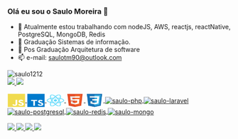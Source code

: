 ### Olá eu sou o Saulo Moreira 👋

- 🔭 Atualmente estou trabalhando com nodeJS, AWS, reactjs, reactNative, PostgreSQL, MongoDB, Redis
- 🌱 Graduação Sistemas de informação.
- 🌱 Pos Graduação  Arquitetura de software
- 📫 e-mail: saulotm90@outlook.com
<div>
    <img src="https://komarev.com/ghpvc/?username=saulo1212&color=green" alt="saulo1212" /> 
  </div>
 <div>
  <a href="https://github.com/saulo1212">
  <img height="180em" src="https://github-readme-stats.vercel.app/api?username=saulo1212&show_icons=true&theme=dracula&include_all_commits=true&count_private=true"/>
  <img height="180em" src="https://github-readme-stats.vercel.app/api/top-langs/?username=saulo1212&layout=compact&langs_count=7&theme=dracula"/>
</div>
  
  
  
 <div style="display: inline_block"><br>
  <img align="center" alt="saulo-Js" height="30" width="40" src="https://raw.githubusercontent.com/devicons/devicon/master/icons/javascript/javascript-plain.svg">
  <img align="center" alt="saulo-Ts" height="30" width="40" src="https://raw.githubusercontent.com/devicons/devicon/master/icons/typescript/typescript-plain.svg">
  <img align="center" alt="saulo-React" height="30" width="40" src="https://raw.githubusercontent.com/devicons/devicon/master/icons/react/react-original.svg">
  <img align="center" alt="saulo-HTML" height="30" width="40" src="https://raw.githubusercontent.com/devicons/devicon/master/icons/html5/html5-original.svg">
  <img align="center" alt="saulo-CSS" height="30" width="40" src="https://raw.githubusercontent.com/devicons/devicon/master/icons/css3/css3-original.svg">
  <img align="center" alt="saulo-php" height="30" width="40" src="https://upload.wikimedia.org/wikipedia/commons/thumb/2/27/PHP-logo.svg/1200px-PHP-logo.svg.png">
  <img align="center" alt="saulo-laravel" height="30" width="30" src="https://justbeinfinity.com/assets/tecnologias/laravel.png">
  <img align="center" alt="saulo-postgresql" height="30" width="30" src="https://upload.wikimedia.org/wikipedia/commons/thumb/2/29/Postgresql_elephant.svg/1200px-Postgresql_elephant.svg.png">
  <img align="center" alt="saulo-redis" height="40" width="40" src="https://avatars.githubusercontent.com/u/1529926?s=200&v=4">
  <img align="center" alt="saulo-mongo" height="40" width="40" src="https://coursor.in/wp-content/uploads/2021/01/nodejs.png">

 </div>
  <br>
  <div> 
   <a href="https://www.instagram.com/tacio.saulo" target="_blank">
      <img src="https://img.shields.io/badge/-Instagram-%23E4405F?style=for-the-badge&logo=instagram&logoColor=white" target="_blank">
   </a>

   <a href="https://discord.gg/saulo#3686" target="_blank">
     <img src="https://img.shields.io/badge/Discord-7289DA?style=for-the-badge&logo=discord&logoColor=white" target="_blank">
   </a> 
  <a href = "mailto:saulotm90@outlook.com">
    <img src="https://img.shields.io/badge/-Gmail-%23333?style=for-the-badge&logo=gmail&logoColor=white" target="_blank">
  </a>
  <a href="https://www.linkedin.com/in/saulo-moreira-151951120/" target="_blank">
    <img src="https://img.shields.io/badge/-LinkedIn-%230077B5?style=for-the-badge&logo=linkedin&logoColor=white" target="_blank">
   </a> 
 
  
 
</div>
  
  
